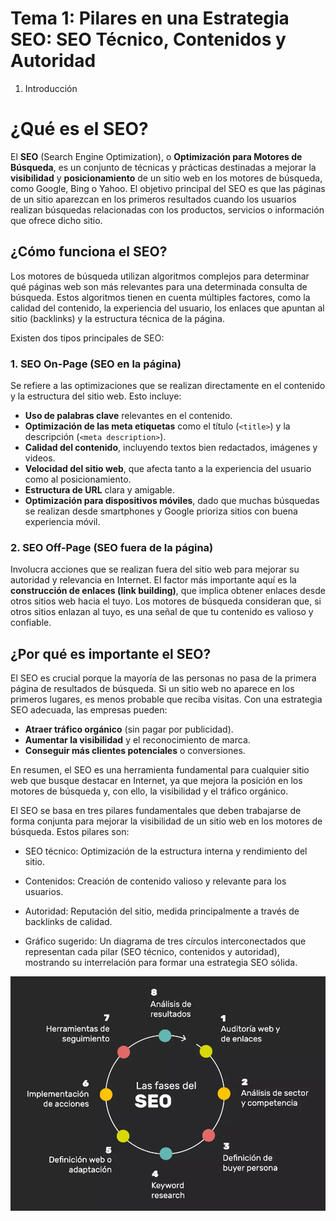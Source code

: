 # Tema 1: Pilares en una Estrategia SEO: SEO Técnico, Contenidos y Autoridad

1. Introducción

# ¿Qué es el SEO?

El **SEO** (Search Engine Optimization), o **Optimización para Motores de Búsqueda**, es un conjunto de técnicas y prácticas destinadas a mejorar la **visibilidad** y **posicionamiento** de un sitio web en los motores de búsqueda, como Google, Bing o Yahoo. El objetivo principal del SEO es que las páginas de un sitio aparezcan en los primeros resultados cuando los usuarios realizan búsquedas relacionadas con los productos, servicios o información que ofrece dicho sitio.

## ¿Cómo funciona el SEO?

Los motores de búsqueda utilizan algoritmos complejos para determinar qué páginas web son más relevantes para una determinada consulta de búsqueda. Estos algoritmos tienen en cuenta múltiples factores, como la calidad del contenido, la experiencia del usuario, los enlaces que apuntan al sitio (backlinks) y la estructura técnica de la página.

Existen dos tipos principales de SEO:

### 1. SEO On-Page (SEO en la página)

Se refiere a las optimizaciones que se realizan directamente en el contenido y la estructura del sitio web. Esto incluye:

- **Uso de palabras clave** relevantes en el contenido.
- **Optimización de las meta etiquetas** como el título (`<title>`) y la descripción (`<meta description>`).
- **Calidad del contenido**, incluyendo textos bien redactados, imágenes y videos.
- **Velocidad del sitio web**, que afecta tanto a la experiencia del usuario como al posicionamiento.
- **Estructura de URL** clara y amigable.
- **Optimización para dispositivos móviles**, dado que muchas búsquedas se realizan desde smartphones y Google prioriza sitios con buena experiencia móvil.

### 2. SEO Off-Page (SEO fuera de la página)

Involucra acciones que se realizan fuera del sitio web para mejorar su autoridad y relevancia en Internet. El factor más importante aquí es la **construcción de enlaces (link building)**, que implica obtener enlaces desde otros sitios web hacia el tuyo. Los motores de búsqueda consideran que, si otros sitios enlazan al tuyo, es una señal de que tu contenido es valioso y confiable.

## ¿Por qué es importante el SEO?

El SEO es crucial porque la mayoría de las personas no pasa de la primera página de resultados de búsqueda. Si un sitio web no aparece en los primeros lugares, es menos probable que reciba visitas. Con una estrategia SEO adecuada, las empresas pueden:

- **Atraer tráfico orgánico** (sin pagar por publicidad).
- **Aumentar la visibilidad** y el reconocimiento de marca.
- **Conseguir más clientes potenciales** o conversiones.

En resumen, el SEO es una herramienta fundamental para cualquier sitio web que busque destacar en Internet, ya que mejora la posición en los motores de búsqueda y, con ello, la visibilidad y el tráfico orgánico.


El SEO se basa en tres pilares fundamentales que deben trabajarse de forma conjunta para mejorar la visibilidad de un sitio web en los motores de búsqueda. Estos pilares son:

* SEO técnico: Optimización de la estructura interna y rendimiento del sitio.

* Contenidos: Creación de contenido valioso y relevante para los usuarios.

* Autoridad: Reputación del sitio, medida principalmente a través de backlinks de calidad.

* Gráfico sugerido: Un diagrama de tres círculos interconectados que representan cada pilar (SEO técnico, contenidos y autoridad), mostrando su interrelación para formar una estrategia SEO sólida.  

![](img/fases-seo.webp)